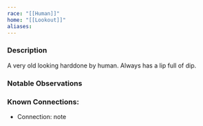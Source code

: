 ```yaml
---
race: "[[Human]]"
home: "[[Lookout]]"
aliases:
---
```


### Description

A very old looking harddone by human. Always has a lip full of dip.

### Notable Observations

### Known Connections:
- Connection: note